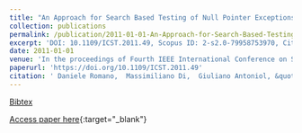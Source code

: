 ```yaml
---
title: "An Approach for Search Based Testing of Null Pointer Exceptions"
collection: publications
permalink: /publication/2011-01-01-An-Approach-for-Search-Based-Testing-of-Null-Pointer-Exceptions
excerpt: 'DOI: 10.1109/ICST.2011.49, Scopus ID: 2-s2.0-79958753970, Cited by: 13'
date: 2011-01-01
venue: 'In the proceedings of Fourth IEEE International Conference on Software Testing, Verification and Validation, ICST 2011, Berlin, Germany, March 21-25, 2011'
paperurl: 'https://doi.org/10.1109/ICST.2011.49'
citation: ' Daniele Romano,  Massimiliano Di,  Giuliano Antoniol, &quot;An Approach for Search Based Testing of Null Pointer Exceptions.&quot; In the proceedings of Fourth IEEE International Conference on Software Testing, Verification and Validation, ICST 2011, Berlin, Germany, March 21-25, 2011, 2011.'
---
```

[Bibtex](https://dblp.org/rec/bib/conf/icst/RomanoPA11)

[Access paper here](https://doi.org/10.1109/ICST.2011.49){:target="_blank"}
